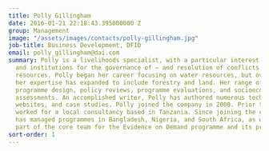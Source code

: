```yaml
---
title: Polly Gillingham
date: 2016-01-21 22:18:43.395000000 Z
group: Management
image: "/assets/images/contacts/polly-gillingham.jpg"
job-title: Business Development, DFID
email: polly_gillingham@dai.com
summary: Polly is a livelihoods specialist, with a particular interest in social inclusion
  and institutions for the governance of – and resolution of conflicts over - natural
  resources. Polly began her career focusing on water resources, but over the years
  her expertise has expanded to include forestry and land. Her range of work includes
  programme design, policy reviews, programme evaluations, and socioeconomic impact
  assessments. An accomplished writer, Polly has authored numerous technical reports,
  websites, and case studies. Polly joined the company in 2000. Prior to that she
  worked for a local consultancy based in Tanzania. Since joining the company she
  has managed programmes in Bangladesh, Nigeria, and South Africa, as well as being
  part of the core team for the Evidence on Demand programme and its predecessor programmes.
sort-order: 1
---
```

